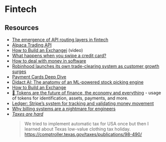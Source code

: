 # Fintech


## Resources

- [The emergence of API routing layers in fintech](https://kunle.app/may-2020-API-routing-layers.html)
- [Alpaca Trading API](https://alpaca.markets/)
- [How to Build an Exchangej](https://blog.janestreet.com/how-to-build-an-exchange/) (video)
- [What happens when you swipe a credit card?](https://blog.bytebytego.com/p/ep15-what-happens-when-you-swipe)
- [How to deal with money in software](https://cs-syd.eu/posts/2022-08-22-how-to-deal-with-money-in-software)
- [Robinhood launches its own trade-clearing system as customer growth surges](https://www.cnbc.com/2018/10/10/robinhood-launches-its-own-trade-clearing-system-as-customer-growth-surges.html)
- [Payment Cards Deep Dive](https://fintechgtm.substack.com/p/payment-cards-deep-dive)
- [Didact AI: The anatomy of an ML-powered stock picking engine](https://principiamundi.com/posts/didact-anatomy/)
- [How to Build an Exchange](https://www.janestreet.com/tech-talks/building-an-exchange/)
- [🧠 Tokens are the future of finance, the economy and everything](https://sytaylor.substack.com/p/tokentech-the-future-of-finance) - usage of tokens for identification, assets, payments, and more.
- [Ledger: Stripe’s system for tracking and validating money movement ](https://stripe.com/blog/ledger-stripe-system-for-tracking-and-validating-money-movement)
- [Why billing systems are a nightmare for engineers](https://www.getlago.com/blog/why-billing-systems-are-a-nightmare-for-engineers)
- [_Taxes are hard_](https://twitter.com/aotearoa_ben/status/1526786701750050817)
  > We tried to implement automatic tax for USA once but then I learned about Texas low-value clothing tax holiday. https://comptroller.texas.gov/taxes/publications/98-490/

